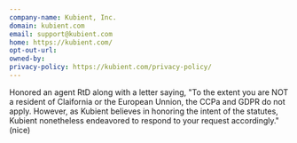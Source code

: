 ```yaml
---
company-name: Kubient, Inc.
domain: kubient.com
email: support@kubient.com
home: https://kubient.com/
opt-out-url: 
owned-by: 
privacy-policy: https://kubient.com/privacy-policy/
---
```


Honored an agent RtD along with a letter saying, "To the extent you are NOT a resident of Claifornia or the European Unnion, the CCPa and GDPR do not apply. However, as Kubient believes in honoring the intent of the statutes, Kubient nonetheless endeavored to respond to your request accordingly." (nice)


